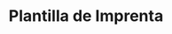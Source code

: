 ---
pubDate: 2022-07-01
title: 'Plantilla de Imprenta'
description: 'Sitio Web para Servicio Tecnico de Notebooks'
urls: 
    pagina: 'https://www.imprenta.gomezmatias.com.ar'
    codigo: 'https://www.resto.gomezmatias.com.ar'
image:
    url: '/img/fotos_proyectos/imprenta.webp'
    alt: 'Imagen de Pagina Web de Imset Servicio Tecnico'
---